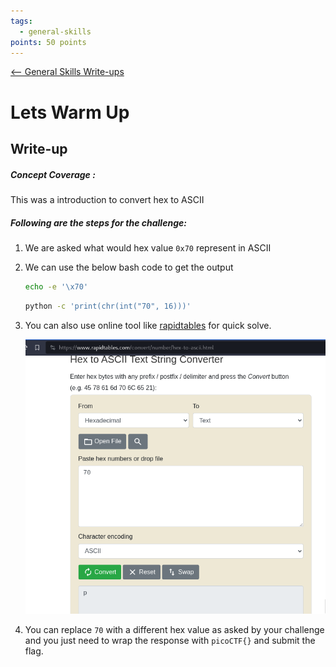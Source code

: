 ```yaml
---
tags:
  - general-skills
points: 50 points
---
```


[<-- General Skills Write-ups](../writeup-list.md)

# Lets Warm Up
## Write-up

##### Concept Coverage :
This was a introduction to convert hex to ASCII

##### Following are the steps for the challenge: 
1. We are asked what would hex value `0x70` represent in ASCII
   
2. We can use the below bash code to get the output
   
    ```bash
    echo -e '\x70'
    ```

    ```bash 
    python -c 'print(chr(int("70", 16)))'
    ```

3. You can also use online tool like [rapidtables](https://www.rapidtables.com/convert/number/hex-to-decimal.html) for quick solve.
    
    ![rapid-tables](./assets/rapid-tables.png)
   
4. You can replace `70` with a different hex value as asked by your challenge  and you just need to wrap the response with `picoCTF{}` and submit the flag.
